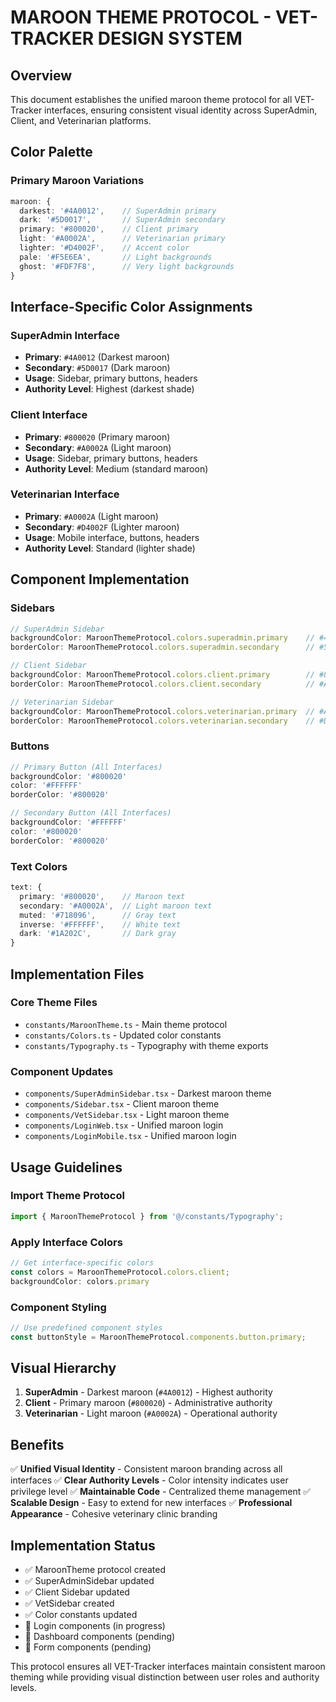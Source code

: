 # MAROON THEME PROTOCOL - VET-TRACKER DESIGN SYSTEM

## Overview
This document establishes the unified maroon theme protocol for all VET-Tracker interfaces, ensuring consistent visual identity across SuperAdmin, Client, and Veterinarian platforms.

## Color Palette

### Primary Maroon Variations
```typescript
maroon: {
  darkest: '#4A0012',    // SuperAdmin primary
  dark: '#5D0017',       // SuperAdmin secondary  
  primary: '#800020',    // Client primary
  light: '#A0002A',      // Veterinarian primary
  lighter: '#D4002F',    // Accent color
  pale: '#F5E6EA',       // Light backgrounds
  ghost: '#FDF7F8',      // Very light backgrounds
}
```

## Interface-Specific Color Assignments

### SuperAdmin Interface
- **Primary**: `#4A0012` (Darkest maroon)
- **Secondary**: `#5D0017` (Dark maroon)
- **Usage**: Sidebar, primary buttons, headers
- **Authority Level**: Highest (darkest shade)

### Client Interface  
- **Primary**: `#800020` (Primary maroon)
- **Secondary**: `#A0002A` (Light maroon)
- **Usage**: Sidebar, primary buttons, headers
- **Authority Level**: Medium (standard maroon)

### Veterinarian Interface
- **Primary**: `#A0002A` (Light maroon)
- **Secondary**: `#D4002F` (Lighter maroon)
- **Usage**: Mobile interface, buttons, headers
- **Authority Level**: Standard (lighter shade)

## Component Implementation

### Sidebars
```typescript
// SuperAdmin Sidebar
backgroundColor: MaroonThemeProtocol.colors.superadmin.primary    // #4A0012
borderColor: MaroonThemeProtocol.colors.superadmin.secondary      // #5D0017

// Client Sidebar  
backgroundColor: MaroonThemeProtocol.colors.client.primary        // #800020
borderColor: MaroonThemeProtocol.colors.client.secondary          // #A0002A

// Veterinarian Sidebar
backgroundColor: MaroonThemeProtocol.colors.veterinarian.primary  // #A0002A
borderColor: MaroonThemeProtocol.colors.veterinarian.secondary    // #D4002F
```

### Buttons
```typescript
// Primary Button (All Interfaces)
backgroundColor: '#800020'
color: '#FFFFFF'
borderColor: '#800020'

// Secondary Button (All Interfaces)
backgroundColor: '#FFFFFF'
color: '#800020'
borderColor: '#800020'
```

### Text Colors
```typescript
text: {
  primary: '#800020',    // Maroon text
  secondary: '#A0002A',  // Light maroon text
  muted: '#718096',      // Gray text
  inverse: '#FFFFFF',    // White text
  dark: '#1A202C',       // Dark gray
}
```

## Implementation Files

### Core Theme Files
- `constants/MaroonTheme.ts` - Main theme protocol
- `constants/Colors.ts` - Updated color constants
- `constants/Typography.ts` - Typography with theme exports

### Component Updates
- `components/SuperAdminSidebar.tsx` - Darkest maroon theme
- `components/Sidebar.tsx` - Client maroon theme  
- `components/VetSidebar.tsx` - Light maroon theme
- `components/LoginWeb.tsx` - Unified maroon login
- `components/LoginMobile.tsx` - Unified maroon login

## Usage Guidelines

### Import Theme Protocol
```typescript
import { MaroonThemeProtocol } from '@/constants/Typography';
```

### Apply Interface Colors
```typescript
// Get interface-specific colors
const colors = MaroonThemeProtocol.colors.client;
backgroundColor: colors.primary
```

### Component Styling
```typescript
// Use predefined component styles
const buttonStyle = MaroonThemeProtocol.components.button.primary;
```

## Visual Hierarchy

1. **SuperAdmin** - Darkest maroon (`#4A0012`) - Highest authority
2. **Client** - Primary maroon (`#800020`) - Administrative authority  
3. **Veterinarian** - Light maroon (`#A0002A`) - Operational authority

## Benefits

✅ **Unified Visual Identity** - Consistent maroon branding across all interfaces
✅ **Clear Authority Levels** - Color intensity indicates user privilege level
✅ **Maintainable Code** - Centralized theme management
✅ **Scalable Design** - Easy to extend for new interfaces
✅ **Professional Appearance** - Cohesive veterinary clinic branding

## Implementation Status

- ✅ MaroonTheme protocol created
- ✅ SuperAdminSidebar updated
- ✅ Client Sidebar updated  
- ✅ VetSidebar created
- ✅ Color constants updated
- 🔄 Login components (in progress)
- 🔄 Dashboard components (pending)
- 🔄 Form components (pending)

This protocol ensures all VET-Tracker interfaces maintain consistent maroon theming while providing visual distinction between user roles and authority levels.